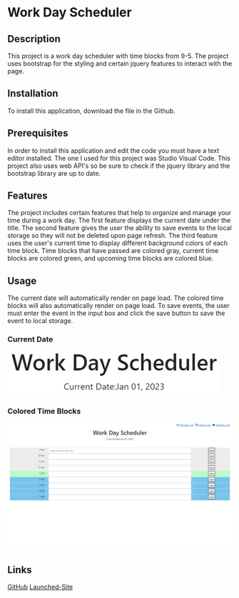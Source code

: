 # Work Day Scheduler

## Description

This project is a work day scheduler with time blocks from 9-5. The project uses bootstrap for the styling and certain jquery features to interact with the page.

## Installation

To install this application, download the file in the Github.

## Prerequisites

In order to install this application and edit the code you must have a text editor installed. The one I used for this project was Studio Visual Code. This project also uses web API's so be sure to check if the jquery library and the bootstrap library are up to date.

## Features

The project includes certain features that help to organize and manage your time during a work day. The first feature displays the current date under the title. The second feature gives the user the ability to save events to the local storage so they will not be deleted upon page refresh. The third feature uses the user's current time to display different background colors of each time block. Time blocks that have passed are colored gray, current time blocks are colored green, and upcoming time blocks are colored blue.

## Usage

The current date will automatically render on page load. The colored time blocks will also automatically render on page load. To save events, the user must enter the event in the input box and click the save button to save the event to local storage.

### Current Date
![current-date](./assets/images/m5-current-date.png)

### Colored Time Blocks
![colored-time-blocks](./assets/images/m5-work-day-scheduler.png)

## Links
[GitHub](https://github.com/charles-ram/m5-work-day-calendar)
[Launched-Site](https://charles-ram.github.io/m5-work-day-calendar/)